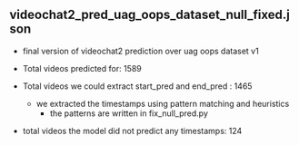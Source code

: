 ## videochat2_pred_uag_oops_dataset_null_fixed.json
* final version of videochat2 prediction over uag oops dataset v1
* Total videos predicted for: 1589
* Total videos we could extract start_pred and end_pred : 1465
    * we extracted the timestamps using pattern matching and heuristics
        * the patterns are written in fix_null_pred.py
        
* total videos the model did not predict any timestamps: 124
